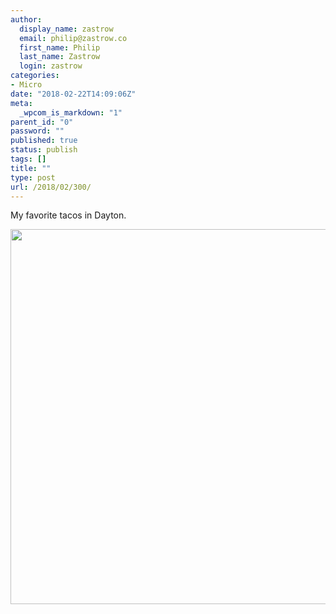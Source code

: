 ```yaml
---
author:
  display_name: zastrow
  email: philip@zastrow.co
  first_name: Philip
  last_name: Zastrow
  login: zastrow
categories:
- Micro
date: "2018-02-22T14:09:06Z"
meta:
  _wpcom_is_markdown: "1"
parent_id: "0"
password: ""
published: true
status: publish
tags: []
title: ""
type: post
url: /2018/02/300/
---
```

<p>My favorite tacos in Dayton.</p>
<p><img src="/assets/2018/02/78eb3aee2965499b947b2669fb3e9aa9.jpg" width="600" height="600" /></p>
